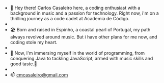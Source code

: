 - 👋 Hey there! Carlos Casaleiro here, a coding enthusiast with a background in music and a passion for technology. Right now, i'm on a thrilling journey as a code cadet at Academia de Código.
- 
- 🏖️ Born and raised in Espinho, a coastal pearl of Portugal, my path always revolved around music. But i have other plans for me now, and coding stole my heart.
- 
- 💾 Now, I'm immersing myself in the world of programming, from conquering Java to tackling JavaScript, armed with music skills and good taste.🤟
- 
- 📫 cmcasaleiro@gmail.com

<!---
carloscasaleiro/carloscasaleiro is a ✨ special ✨ repository because its `README.md` (this file) appears on your GitHub profile.
You can click the Preview link to take a look at your changes.
--->
